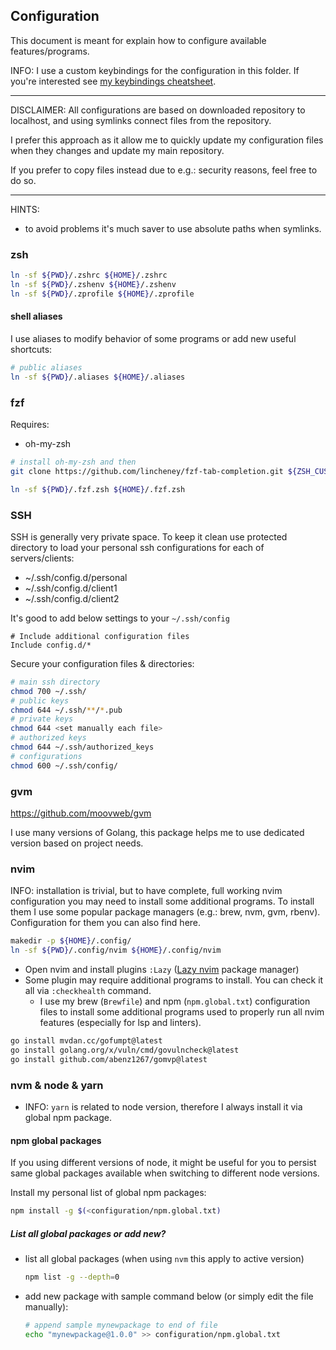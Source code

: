 ## Configuration

This document is meant for explain how to configure available features/programs.

INFO: I use a custom keybindings for the configuration in this folder. If you're interested see [my keybindings cheatsheet][shortcuts-cheat-sheet].

---

DISCLAIMER: All configurations are based on downloaded repository to localhost, and using symlinks connect files from the repository.

I prefer this approach as it allow me to quickly update my configuration files when they changes and update my main repository.

If you prefer to copy files instead due to e.g.: security reasons, feel free to do so.

---

HINTS:

- to avoid problems it's much saver to use absolute paths when symlinks.

### zsh

```bash
ln -sf ${PWD}/.zshrc ${HOME}/.zshrc
ln -sf ${PWD}/.zshenv ${HOME}/.zshenv
ln -sf ${PWD}/.zprofile ${HOME}/.zprofile
```

#### shell aliases

I use aliases to modify behavior of some programs or add new useful shortcuts:

```bash
# public aliases
ln -sf ${PWD}/.aliases ${HOME}/.aliases
```

### fzf

Requires:

- oh-my-zsh

```bash
# install oh-my-zsh and then
git clone https://github.com/lincheney/fzf-tab-completion.git ${ZSH_CUSTOM:=~/.oh-my-zsh/custom}/plugins/fzf-tab-completion

ln -sf ${PWD}/.fzf.zsh ${HOME}/.fzf.zsh
```

### SSH

SSH is generally very private space. To keep it clean use protected directory to load your personal ssh configurations for each of servers/clients:

- ~/.ssh/config.d/personal
- ~/.ssh/config.d/client1
- ~/.ssh/config.d/client2

It's good to add below settings to your `~/.ssh/config`

```sshconfig
# Include additional configuration files
Include config.d/*
```

Secure your configuration files & directories:

```bash
# main ssh directory
chmod 700 ~/.ssh/
# public keys
chmod 644 ~/.ssh/**/*.pub
# private keys
chmod 644 <set manually each file>
# authorized keys
chmod 644 ~/.ssh/authorized_keys
# configurations
chmod 600 ~/.ssh/config/
```

### gvm

<https://github.com/moovweb/gvm>

I use many versions of Golang, this package helps me to use dedicated version based on project needs.

### nvim

INFO: installation is trivial, but to have complete, full working nvim configuration you may need to install some additional programs. To install them I use some popular package managers (e.g.: brew, nvm, gvm, rbenv). Configuration for them you can also find here.

```bash
makedir -p ${HOME}/.config/
ln -sf ${PWD}/.config/nvim ${HOME}/.config/nvim
```

- Open nvim and install plugins `:Lazy` ([Lazy nvim](https://github.com/folke/lazy.nvim) package manager)
- Some plugin may require additional programs to install. You can check it all via `:checkhealth` command.
  - I use my brew (`Brewfile`) and npm (`npm.global.txt`) configuration files to install some additional programs used to properly run all nvim features (especially for lsp and linters).

```bash
go install mvdan.cc/gofumpt@latest
go install golang.org/x/vuln/cmd/govulncheck@latest
go install github.com/abenz1267/gomvp@latest
```

### nvm & node & yarn

- INFO: `yarn` is related to node version, therefore I always install it via global npm package.

#### npm global packages

If you using different versions of node, it might be useful for you to persist same global packages available when switching to different node versions.

Install my personal list of global npm packages:

```bash
npm install -g $(<configuration/npm.global.txt)
```

##### List all global packages or add new?

- list all global packages (when using `nvm` this apply to active version)

  ```bash
  npm list -g --depth=0
  ```

- add new package with sample command below (or simply edit the file manually):

  ```bash
  # append sample mynewpackage to end of file
  echo "mynewpackage@1.0.0" >> configuration/npm.global.txt
  ```

[shortcuts-cheat-sheet]: http://bit.ly/1wqcChS

